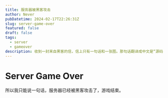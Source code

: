 ```yaml
---
title: 服务器被黑客攻击
author: Never
pubDatetime: 2024-02-17T22:26:31Z
slug: server-game-over
featured: false
draft: false
tags:
  - server
  - gameover
description: 收到一封来自黑客的信，信上只有一句话和一张图。那句话翻译成中文是“源码己泄露”下面是一张服务器网站上数据库密码配置文件的截图。
---
```


# Server Game Over

所以我只能说一句话，服务器已经被黑客攻击了，游戏结束。
